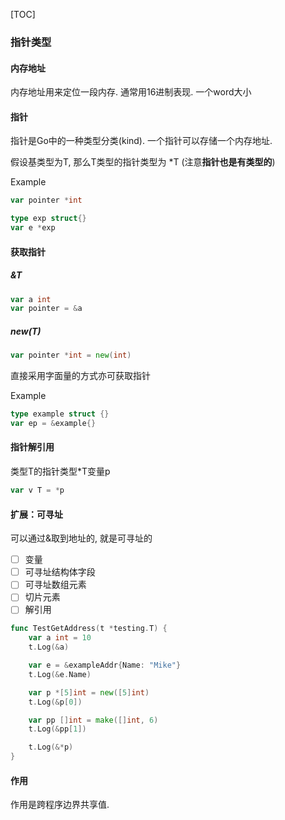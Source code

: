 [TOC]

### 指针类型

#### 内存地址

内存地址用来定位一段内存. 通常用16进制表现. 一个word大小

#### 指针

指针是Go中的一种类型分类(kind).  一个指针可以存储一个内存地址.

假设基类型为T, 那么T类型的指针类型为 *T (注意**指针也是有类型的**)

Example

~~~go
var pointer *int

type exp struct{}
var e *exp
~~~

#### 获取指针

##### &T

~~~go
var a int
var pointer = &a
~~~

##### new(T)

~~~go
var pointer *int = new(int)
~~~

直接采用字面量的方式亦可获取指针

Example

~~~go
type example struct {}
var ep = &example{}
~~~

#### 指针解引用

类型T的指针类型*T变量p

~~~go
var v T = *p
~~~

#### 扩展：可寻址

可以通过&取到地址的, 就是可寻址的

- [ ] 变量
- [ ] 可寻址结构体字段
- [ ] 可寻址数组元素
- [ ] 切片元素
- [ ] 解引用

~~~go
func TestGetAddress(t *testing.T) {
	var a int = 10
	t.Log(&a)

	var e = &exampleAddr{Name: "Mike"}
	t.Log(&e.Name)

	var p *[5]int = new([5]int)
	t.Log(&p[0])

	var pp []int = make([]int, 6)
	t.Log(&pp[1])

	t.Log(&*p)
}
~~~

#### 作用

作用是跨程序边界共享值.